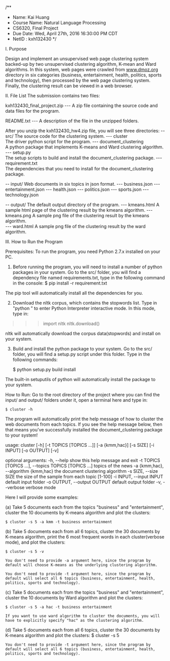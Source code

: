 /** 
* Name: Kai Huang
* Course Name: Natural Language Processing
* CS6320, Final Project
* Due Date: Wed, April 27th, 2016 16:30:00 PM CDT 
* NetID   : kxh132430
*/

I. Purpose

Design and implement an unsupervised web page clustering system backed-up by two unsupervised clustering algorithm, K-mean and Ward algorithms. In this system, web pages were crawled from www.dmoz.org directory in six categories (business, entertainment, health, politics, sports and technology), then processed by the web page clustering system. Finally, the clustering result can be viewed in a web browser.

II. File List
The submission contains two files:

kxh132430_final_project.zip --- A zip file containing the source code and data files for the program.

README.txt --- A description of the file in the unzipped folders.

After you unzip the kxh132430_hw4.zip file, you will see three directories:
   -- src/                     The source code for the clustering system.
      --- cluster              
                               The driver python script for the program.
      --- document_clustering  
                               A python package that implements K-means and Ward clustering algorithm.
      --- setup.py             
                               The setup scripts to build and install the document_clustering package.
      --- requirement.txt      
                               The dependencies that you need to install for the document_clustering package.
   
   -- input/                   Web documents in six topics in json format.
      --- business.json
      --- entertainment.json
      --- health.json
      --- politics.json
      --- sports.json
      --- technology.json

   -- output/                  The default output directory of the program.
      --- kmeans.html 
                               A sample html page of the clustering result by the kmeans algorithm.
      --- kmeans.png 
                               A sample png file of the clustering result by the kmeans algorithm.  
      --- ward.html 
                               A sample png file of the clustering result by the ward algorithm.    


III. How to Run the Program

Prerequisites:
To run the program, you need Python 2.7.x installed on your PC. 

1. Before running the program, you will need to install a number of python packages in your system. Go to the src/ folder, you will find a dependency file named requirements.txt, type in the following command in the console:
    $ pip install -r requirement.txt

The pip tool will automatically install all the dependencies for you.

2. Download the nltk corpus, which contains the stopwords list.
Type  in "python " to enter Python Interpreter interactive mode. In this mode, type in:
>>> import nltk
>>> nltk.download()

nltk will automatically download the corpus data(stopwords) and install on your system.

3. Build and install the python package to your system.
Go to the src/ folder, you will find a setup.py script under this folder. Type in the following commands:

    $ python setup.py build install

The built-in setuputils of python will automatically install the package to your system.


How to Run:
Go to the root directory of the project where you can find the input/ and output/ folders under it, open a terminal here and type in:

    $ cluster -h

The program will automatically print the help message of how to cluster the web documents from each topics. If you see the help message below, then that means you've successfully installed the document_clustering package to your system!

usage: cluster [-h] [-t TOPICS [TOPICS ...]] [-a {kmm,hac}] [-s SIZE]
               [-i INPUT] [-o OUTPUT] [-v]

optional arguments:
  -h, --help            show this help message and exit
  -t TOPICS [TOPICS ...], --topics TOPICS [TOPICS ...]
                        topics of the news
  -a {kmm,hac}, --algorithm {kmm,hac}
                        the document clustering algorithm
  -s SIZE, --size SIZE  the size of the sample from each topic [1-100]
  -i INPUT, --input INPUT
                        default input folder
  -o OUTPUT, --output OUTPUT
                        default output folder
  -v, --verbose         verbose mode

Here I will provide some examples:

(a) Take 5 documents each from the topics "business" and "entertainment", cluster the 10 documents by K-means algorithm and plot the clusters:

    $ cluster -s 5 -a kmm -t business entertainment

(b) Take 5 documents each from all 6 topics, cluster the 30 documents by K-means algorithm, print the 6 most frequent words in each cluster(verbose mode), and plot the clusters:

    $ cluster -s 5 -v

    You don't need to provide -a argument here, since the program by default will choose K-means as the underlying clustering algorithm.

    You don't need to provide -t argument here, since the program by default will select all 6 topics (business, entertainment, health, politics, sports and technology).

(c) Take 5 documents each from the topics "business" and "entertainment", cluster the 10 documents by Ward algorithm and plot the clusters:

    $ cluster -s 5 -a hac -t business entertainment

    If you want to use ward algorithm to cluster the documents, you will have to explicitly specify "hac" as the clustering algorithm. 

(d) Take 5 documents each from all 6 topics, cluster the 30 documents by K-means algorithm and plot the clusters:
    $ cluster -s 5

    You don't need to provide -t argument here, since the program by default will select all 6 topics (business, entertainment, health, politics, sports and technology).





 
